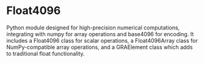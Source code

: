 # Float4096
Python module designed for high-precision numerical computations, integrating with numpy for array operations and base4096 for encoding. It includes a Float4096 class for scalar operations, a Float4096Array class for NumPy-compatible array operations, and a GRAElement class which adds to traditional float functionality.

